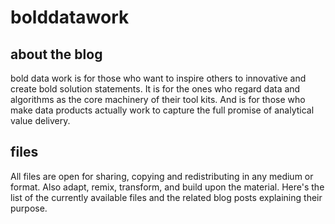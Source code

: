# bolddatawork

## about the blog

bold data work is for those who want to inspire others to innovative and create bold solution statements. It is for the ones who regard data and algorithms as the core machinery of their tool kits. And is for those who make data products actually work to capture the full promise of analytical value delivery.

## files

All files are open for sharing, copying and redistributing in any medium or format. Also adapt, remix, transform, and build upon the material. Here's the list of the currently available files and the related blog posts explaining their purpose.

